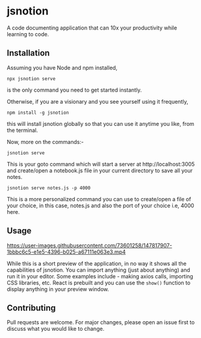 # jsnotion

A code documenting application that can 10x your productivity while learning to code.

## Installation

Assuming you have Node and npm installed,

```
npx jsnotion serve
```

is the only command you need to get started instantly.

Otherwise, if you are a visionary and you see yourself using it frequently,

```
npm install -g jsnotion
```

this will install jsnotion globally so that you can use it anytime you like, from the terminal.

Now, more on the commands:-

```
jsnotion serve
```

This is your goto command which will start a server at http://localhost:3005 and create/open a notebook.js file in your current directory to save all your notes.

```
jsnotion serve notes.js -p 4000
```

This is a more personalized command you can use to create/open a  file of your choice, in this case, notes.js and also the port of your choice i.e, 4000 here.

## Usage

https://user-images.githubusercontent.com/73601258/147817907-1bbbc6c5-e1e5-4396-b025-a67111e063e3.mp4

While this is a short preview of the application, in no way it shows all the capabilities of jsnotion. You can import anything (just about anything) and run it in your editor. Some examples include - making axios calls, importing CSS libraries, etc. React is prebuilt and you can use the `show()` function to display anything in your preview window.
## Contributing

Pull requests are welcome. For major changes, please open an issue first to discuss what you would like to change.
